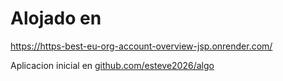 # Alojado en 
https://https-best-eu-org-account-overview-jsp.onrender.com/

Aplicacion inicial en [github.com/esteve2026/algo](https://github.com/Esteve2604/algo)
